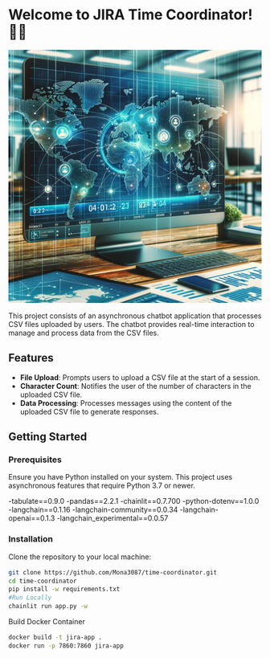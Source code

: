 # Welcome to JIRA Time Coordinator! 🚀🤖

![alt text](CrossTimeCoordinator.png)

This project consists of an asynchronous chatbot application that processes CSV files uploaded by users. The chatbot provides real-time interaction to manage and process data from the CSV files.

## Features

- **File Upload**: Prompts users to upload a CSV file at the start of a session.
- **Character Count**: Notifies the user of the number of characters in the uploaded CSV file.
- **Data Processing**: Processes messages using the content of the uploaded CSV file to generate responses.

## Getting Started

### Prerequisites

Ensure you have Python installed on your system. This project uses asynchronous features that require Python 3.7 or newer.

-tabulate==0.9.0
-pandas==2.2.1
-chainlit==0.7.700
-python-dotenv==1.0.0
-langchain==0.1.16
-langchain-community==0.0.34
-langchain-openai==0.1.3
-langchain_experimental==0.0.57

### Installation

Clone the repository to your local machine:

```bash
git clone https://github.com/Mona3087/time-coordinator.git
cd time-coordinator
pip install -w requirements.txt
#Run Locally
chainlit run app.py -w 
```

Build Docker Container

```bash
docker build -t jira-app .
docker run -p 7860:7860 jira-app

